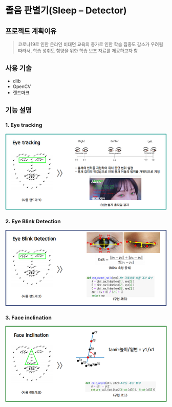 # 졸음 판별기(Sleep – Detector)
## 프로젝트 계획이유
> 코로나19로 인한 온라인 비대면 교육의 증가로 인한 학습 집중도 감소가 우려됨  
> 따라서, 학습 성취도 함양을 위한 학습 보조 자료를 제공하고자 함
## 사용 기술
- dlib
- OpenCV
- 랜드마크
## 기능 설명
### 1. Eye tracking
<img src="EyeTracking.PNG">

### 2. Eye Blink Detection
<img src="EyeBlinkDetection.PNG">

### 3. Face inclination
<img src="FaceInclination.PNG">
